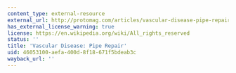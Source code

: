```yaml
---
content_type: external-resource
external_url: http://protomag.com/articles/vascular-disease-pipe-repair
has_external_license_warning: true
license: https://en.wikipedia.org/wiki/All_rights_reserved
status: ''
title: 'Vascular Disease: Pipe Repair'
uid: 46053100-aefa-400d-8f18-671f5bdeab3c
wayback_url: ''
---
```

